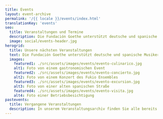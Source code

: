 ```yaml
---
title: Events
layout: event-archive
permalink: '/{{ locale }}/events/index.html'
translationKey: 'events'
seo:
  title: Veranstaltungen und Termine
  description: Die Fundación Goethe unterstützt deutsche und spanische Musiker und Künstler mit zahlreichen Aufführungs- und Ausstellungsmöglichkeiten.
  image: social/events-header.jpg
herogrid:
  title: Unsere nächsten Veranstaltungen
  text: Die Fundación Goethe unterstützt deutsche und spanische Musiker und Künstler mit zahlreichen Aufführungs- und Ausstellungsmöglichkeiten.
  images:
    featured1: ./src/assets/images/events/evento-culinarico.jpg
    alt1: Foto von einem gastronomischen Event
    featured2: ./src/assets/images/events/evento-concierto.jpg
    alt2: Foto von einem Konzert des Fukio Ensembles
    featured3: ./src/assets/images/events/evento-excursion.jpg
    alt3: Foto von einer alten spanischen Straße
    featured4: ./src/assets/images/events/evento-visita.jpg
    alt4: Foto einer Betriebsbesichtigung
pastevents:
  title: Vergangene Veranstaltungen
  description: In unserem Veranstaltungsarchiv finden Sie alle bereits stattgefundene Events und Termine
---
```

